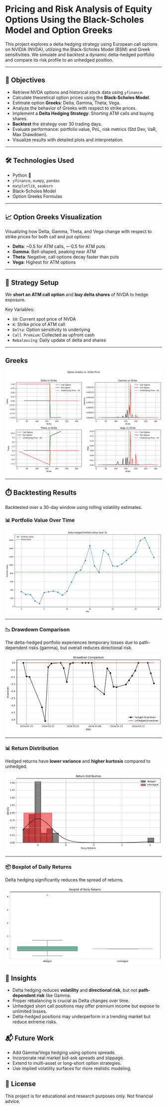 # Pricing and Risk Analysis of Equity Options Using the Black-Scholes Model and Option Greeks

This project explores a delta hedging strategy using European call options on NVIDIA (NVDA), utilizing the Black-Scholes Model (BSM) and Greek sensitivities. We simulate and backtest a dynamic delta-hedged portfolio and compare its risk profile to an unhedged position.

---

## 📌 Objectives

- Retrieve NVDA options and historical stock data using `yfinance`.
- Calculate theoretical option prices using the **Black-Scholes Model**.
- Estimate option **Greeks**: Delta, Gamma, Theta, Vega.
- Analyze the behavior of Greeks with respect to strike prices.
- Implement a **Delta Hedging Strategy**: Shorting ATM calls and buying shares.
- **Backtest** the strategy over 30 trading days.
- Evaluate performance: portfolio value, PnL, risk metrics (Std Dev, VaR, Max Drawdown).
- Visualize results with detailed plots and interpretation.

---

## 🛠️ Technologies Used

- Python 🐍
- `yfinance`, `numpy`, `pandas`
- `matplotlib`, `seaborn`
- Black-Scholes Model
- Option Greeks Formulas

---

## 📈 Option Greeks Visualization

Visualizing how Delta, Gamma, Theta, and Vega change with respect to strike prices for both call and put options:

- **Delta**: ~0.5 for ATM calls, ~-0.5 for ATM puts  
- **Gamma**: Bell-shaped, peaking near ATM  
- **Theta**: Negative, call options decay faster than puts  
- **Vega**: Highest for ATM options  

---

## 🔧 Strategy Setup

We **short an ATM call option** and **buy delta shares** of NVDA to hedge exposure.

Key Variables:

- `S0`: Current spot price of NVDA  
- `K`: Strike price of ATM call  
- `Delta`: Option sensitivity to underlying  
- `Call Premium`: Collected as upfront cash  
- `Rebalancing`: Daily update of delta and shares  

---

## Greeks

![Greeks](Images/option-greeks-vs-strike-price.png)

---

## ⏱️ Backtesting Results

Backtested over a 30-day window using rolling volatility estimates.

### 📊 Portfolio Value Over Time

![Portfolio Value Over Time](Images/portfolio-values.png)

---

### 📉 Drawdown Comparison

The delta-hedged portfolio experiences temporary losses due to path-dependent risks (gamma), but overall reduces directional risk.

![Drawdown Comparison](images/drawdown-comparison.png)

---

### 📊 Return Distribution

Hedged returns have **lower variance** and **higher kurtosis** compared to unhedged.

![Return Distribution](images/returns-distribution.png)

---

### 📦 Boxplot of Daily Returns

Delta hedging significantly reduces the spread of returns.

![Boxplot of Returns](images/box-plot-daily-returns.png)

## 🧠 Insights

- Delta hedging reduces **volatility** and **directional risk**, but not **path-dependent risk** like Gamma.  
- Proper rebalancing is crucial as Delta changes over time.  
- Unhedged short call positions may offer premium income but expose to unlimited losses.  
- Delta-hedged positions may underperform in a trending market but reduce extreme risks.  

## 📬 Future Work

- Add Gamma/Vega hedging using options spreads.  
- Incorporate real market bid-ask spreads and slippage.  
- Extend to multi-asset or long-short option strategies.  
- Use implied volatility surfaces for more realistic modeling.  

## 📜 License

This project is for educational and research purposes only. Not financial advice.
